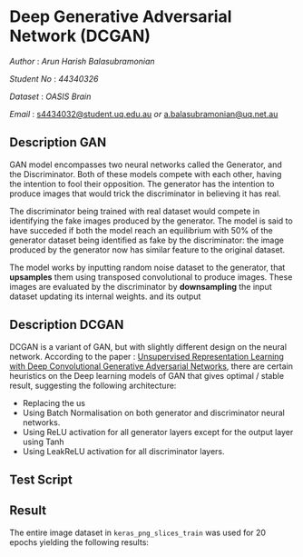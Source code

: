 # Deep Generative Adversarial Network (DCGAN)
_Author_ : _Arun Harish Balasubramonian_

_Student No_ : _44340326_

_Dataset_ : _OASIS Brain_

_Email_ : s4434032@student.uq.edu.au _or_ a.balasubramonian@uq.net.au

## Description GAN
GAN model encompasses two neural networks called the Generator, and the Discriminator. Both of these models compete with each other, having the intention to fool their opposition. The generator has the intention to produce images that would trick the discriminator in believing it has real. 

The discriminator being trained with real dataset would compete in identifying the fake images produced by the generator. The model is said to have succeded if both the model reach an equilibrium with 50% of the generator dataset being identified as fake by the discriminator: the image produced by the generator now has similar feature to the original dataset. 

The model works by inputting random noise dataset to the generator, that __upsamples__ them using transposed convolutional to produce images. These images are evaluated by the discriminator by __downsampling__ the input dataset updating its internal weights. and its output

## Description DCGAN
DCGAN is a variant of GAN, but with slightly different design on the neural network. According to the paper : [Unsupervised Representation Learning with Deep Convolutional Generative Adversarial Networks](https://arxiv.org/pdf/1511.06434.pdf), there are certain heuristics on the Deep learning models of GAN that gives optimal / stable result, suggesting the following architecture:
* Replacing the us
* Using Batch Normalisation on both generator and discriminator neural networks.
* Using ReLU activation for all generator layers except for the output layer using Tanh
* Using LeakReLU activation for all discriminator layers.

## Test Script

## Result
The entire image dataset in `keras_png_slices_train` was used for 20 epochs yielding the following results:
